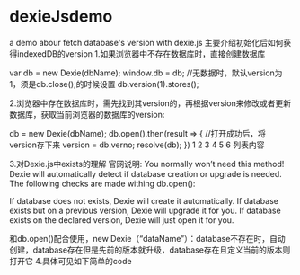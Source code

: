 # dexieJsdemo
a demo abour fetch database's version with dexie.js
主要介绍初始化后如何获得indexedDB的version
1.如果浏览器中不存在数据库时，直接创建数据库

var db = new Dexie(dbName); 
window.db = db; 
//无数据时，默认version为1，须是db.close();的时候设置 
db.version(1).stores();

2.浏览器中存在数据库时，需先找到其version的，再根据version来修改或者更新数据库，获取当前浏览器的数据库的version:

 db = new Dexie(dbName);
          db.open().then(result => {
            //打开成功后，将version存下来
            version = db.verno;
            resolve(db);
          })
1
2
3
4
5
6
列表内容

3.对Dexie.js中exists的理解 
官网说明:
You normally won’t need this method! Dexie will automatically detect if database creation or upgrade is needed. The following checks are made withing db.open():

If database does not exists, Dexie will create it automatically.
If database exists but on a previous version, Dexie will upgrade it for you.
If database exists on the declared version, Dexie will just open it for you.

和db.open()配合使用，new Dexie（“dataName”）：database不存在时，自动创建，database存在但是先前的版本就升级，database存在且定义当前的版本则打开它 
4.具体可见如下简单的code


